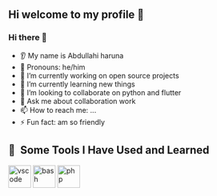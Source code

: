## Hi welcome to my profile 👋

### Hi there 👋
* 👂 My name is Abdullahi haruna 
* 👩 Pronouns: he/him
* 🔭 I’m currently working on open source projects 
* 🌱 I’m currently learning new things 
* 🤝 I’m looking to collaborate on python and flutter 
* 💬 Ask me about collaboration work 
* 📫 How to reach me: ...
* ⚡ Fun fact: am so friendly 

<!--
**tinyabdu/tinyabdu** .

Here are some ideas to get you started:

- 🔭 I’m currently working on ...
- 🌱 I’m currently learning ...
- 👯 I’m looking to collaborate on ...
- 🤔 I’m looking for help with ...
- 💬 Ask me about ...
- 📫 How to reach me: ...
- 😄 Pronouns: ...
- ⚡ Fun fact: ...
-->


<h2> 🚀 &nbsp;Some Tools I Have Used and Learned</h2>
<p align="left">
<img src="https://cdn.jsdelivr.net/gh/devicons/devicon/icons/vscode/vscode-original.svg" alt="vscode" width="45" height="45"/>
<img src="https://cdn.jsdelivr.net/gh/devicons/devicon/icons/bash/bash-original.svg" alt="bash" width="45" height="45"/>
<img src="https://cdn.jsdelivr.net/gh/devicons/devicon/icons/php/php-original.svg" alt="php" width="45" height="45"/>
</p>
